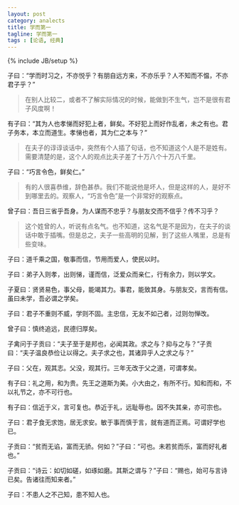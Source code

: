 ```yaml
---
layout: post
category: analects
title: 学而第一
tagline: 学而第一
tags : [论语, 经典]
---
```


{% include JB/setup %}

子曰：“学而时习之，不亦悦乎？有朋自远方来，不亦乐乎？人不知而不愠，不亦君子乎？”

> 在别人比较二，或者不了解实际情况的时候，能做到不生气，岂不是很有君子风度啊！

有子曰：“其为人也孝悌而好犯上者，鲜矣。不好犯上而好作乱者，未之有也。君子务本，本立而道生。孝悌也者，其为仁之本与？”

> 在夫子的谆谆谈话中，突然有个人插了句话，也不知道这个人是不是姓有。需要清楚的是，这个人的观点比夫子差了十万八个十万八千里。

子曰：“巧言令色，鲜矣仁。”

> 有的人很喜恭维，辞色甚恭。我们不能说他是坏人，但是这样的人，是好不到哪里去的。观察人，“巧言令色”是一个非常好的观察点。

曾子曰：吾日三省乎吾身。为人谋而不忠乎？与朋友交而不信乎？传不习乎？

> 这个姓曾的人，听说有点名气。也不知道，这名气是不是因为，在夫子的谈话中敢于插嘴。但是总之，夫子一些高明的见解，到了这些人嘴里，总是有些变味。

子曰：道千乘之国，敬事而信，节用而爱人，使民以时。

子曰：弟子入则孝，出则悌，谨而信，泛爱众而亲仁，行有余力，则以学文。

子夏曰：贤贤易色，事父母，能竭其力。事君，能致其身。与朋友交，言而有信。虽曰未学，吾必谓之学矣。

子曰：君子不重则不威，学则不固。主忠信，无友不如己者，过则勿惮改。

曾子曰：慎终追远，民德归厚矣。

子禽问于子贡曰：“夫子至于是邦也，必闻其政。求之与？抑与之与？”子贡曰：“夫子温良恭俭让以得之。夫子求之也，其诸异乎人之求之与？”

子曰：父在，观其志。父没，观其行。三年无改于父之道，可谓孝矣。

有子曰：礼之用，和为贵。先王之道斯为美。小大由之，有所不行。知和而和，不以礼节之，亦不可行也。

有子曰：信近于义，言可复也。恭近于礼，远耻辱也。因不失其亲，亦可宗也。

子曰：君子食无求饱，居无求安。敏于事而慎于言，就有道而正焉。可谓好学也已。

子贡曰：“贫而无谄，富而无骄。何如？”子曰：“可也。未若贫而乐，富而好礼者也。”

子贡曰：“诗云：如切如磋，如琢如磨。其斯之谓与？”子曰：“赐也，始可与言诗已矣。告诸往而知来者。”

子曰：不患人之不己知，患不知人也。
